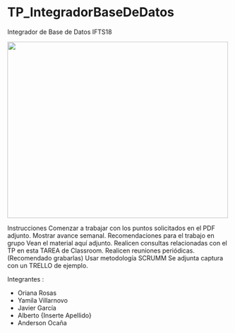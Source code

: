 # TP_IntegradorBaseDeDatos
Integrador de Base de Datos IFTS18

<img src="https://user-images.githubusercontent.com/86977326/144317487-aadd2612-7c22-4c4d-bdec-b80f74a54868.jpeg" width="500" height="400">

Instrucciones
   Comenzar a trabajar con los puntos solicitados en el PDF adjunto.
   Mostrar avance semanal.
   Recomendaciones para el trabajo en grupo
   Vean el material aquí adjunto.
   Realicen consultas relacionadas con el TP en esta TAREA de Classroom.
   Realicen reuniones periódicas. (Recomendado grabarlas)
   Usar metodología SCRUMM
   Se adjunta captura con un TRELLO de ejemplo.

Integrantes :
  * Oriana Rosas
  * Yamila Villarnovo
  * Javier García 
  * Alberto {Inserte Apellido}
  * Anderson Ocaña
 

